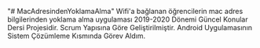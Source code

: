 "# MacAdresindenYoklamaAlma" 
Wifi'a bağlanan öğrencilerin mac adres bilgilerinden yoklama alma uygulaması 
2019-2020 Dönemi Güncel Konular Dersi Projesidir.
Scrum Yapısına Göre Geliştirilmiştir.
Android Uygulamasının Sistem Çözümleme Kısmında Görev Aldım.
